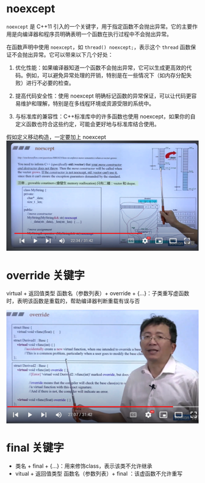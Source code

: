 #  noexcept

`noexcept` 是 C++11 引入的一个关键字，用于指定函数不会抛出异常。它的主要作用是向编译器和程序员明确表明一个函数在执行过程中不会抛出异常。

在函数声明中使用 `noexcept`，如 `thread() noexcept;`，表示这个 `thread` 函数保证不会抛出异常。它可以带来以下几个好处：

1. 优化性能：如果编译器知道一个函数不会抛出异常，它可以生成更高效的代码。例如，可以避免异常处理的开销，特别是在一些情况下（如内存分配失败）进行不必要的检查。

2. 提高代码安全性：使用 noexcept 明确标记函数的异常保证，可以让代码更容易维护和理解，特别是在多线程环境或资源受限的系统中。

3. 与标准库的兼容性：C++标准库中的许多函数也使用 noexcept，如果你的自定义函数也符合这些约定，可能会更好地与标准库结合使用。

假如定义移动构造，一定要加上 noexcept
![](../图片/新特性_5.png)


# override 关键字

virtual + 返回值类型 函数名（参数列表）+ override + {…}：子类重写虚函数时，表明该函数是重载的，帮助编译器判断重载有误与否

![](../图片/新特性_6.png)

# final 关键字
+ 类名 + final + {…}：用来修饰class，表示该类不允许继承
+ vitual + 返回值类型 函数名（参数列表）+ final ：该虚函数不允许重写








